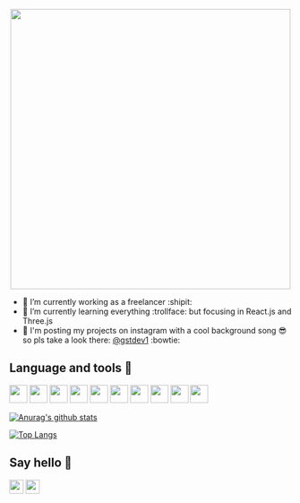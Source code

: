 <div>
  <p align="center">
    <img height="500" src="https://github.com/GustavoSouza12/GustavoSouza12/blob/master/profileGif.gif"/>
  </p>
</div>

- 🌱 I’m currently working as a freelancer :shipit:
- :running: I’m currently learning everything :trollface: but focusing in React.js and Three.js 
- 👻 I'm posting my projects on instagram with a cool background song 😎 so pls take a look there: <a href="https://www.instagram.com/gstdev1/">@gstdev1</a> :bowtie:

## Language and tools 🔧

<img height="32" width="32" src="https://cdn.jsdelivr.net/npm/simple-icons@v3/icons/html5.svg" />  <img height="32" width="32" src="https://cdn.jsdelivr.net/npm/simple-icons@v3/icons/css3.svg" />  <img height="32" width="32" src="https://cdn.jsdelivr.net/npm/simple-icons@v3/icons/javascript.svg" />  <img height="32" width="32" src="https://cdn.jsdelivr.net/npm/simple-icons@v3/icons/react.svg" />  <img height="32" width="32" src="https://cdn.jsdelivr.net/npm/simple-icons@v3/icons/sass.svg" />  <img height="32" width="32" src="https://cdn.jsdelivr.net/npm/simple-icons@v3/icons/git.svg" />  <img height="32" width="32" src="https://cdn.jsdelivr.net/npm/simple-icons@v3/icons/github.svg" />  <img height="32" width="32" src="https://cdn.jsdelivr.net/npm/simple-icons@v3/icons/npm.svg" />  <img height="32" width="32" src="https://cdn.jsdelivr.net/npm/simple-icons@v3/icons/bootstrap.svg" />  <img height="32" width="32" src="https://cdn.jsdelivr.net/npm/simple-icons@v3/icons/jquery.svg" />   

[![Anurag's github stats ](https://github-readme-stats.vercel.app/api?username=gustavosouza12&theme=radical)](https://github.com/gustavosouza12/github-readme-stats)

[![Top Langs](https://github-readme-stats.vercel.app/api/top-langs/?username=GustavoSouza12&layout=compact)](https://github.com/GustavoSouza12/github-readme-stats)

## Say hello 👋

<p>
<a href=https://www.linkedin.com/in/gustavo-souza-4382041a2/"><img src="https://img.shields.io/badge/linkedin-%230077B5.svg?&style=for-the-badge&logo=linkedin&logoColor=white" height=25></a> 
<a href="https://www.instagram.com/gstdev1/"><img src="https://img.shields.io/badge/instagram-%23E4405F.svg?&style=for-the-badge&logo=instagram&logoColor=white" height=25></a>
</p>

<!--
**GustavoSouza12/GustavoSouza12** is a ✨ _special_ ✨ repository because its `README.md` (this file) appears on your GitHub profile.

Here are some ideas to get you started:


- 🌱 I’m currently learning React.js
- 👯 I’m looking to collaborate on some job
- 🤔 I’m looking for help with 
- 💬 Ask me about ...
- 📫 How to reach me: ...
- 😄 Pronouns: ...
- ⚡ Fun fact: ...
-->
